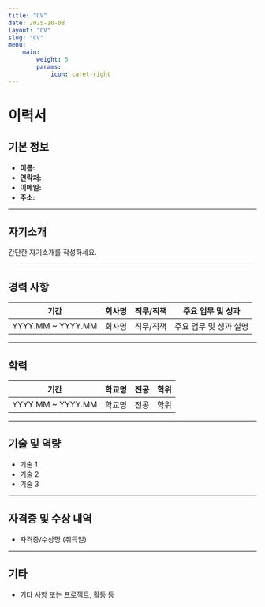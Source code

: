 ```yaml
---
title: "CV"
date: 2025-10-08
layout: "CV"
slug: "CV"
menu:
    main:
        weight: 5
        params: 
            icon: caret-right
---
```


# 이력서

## 기본 정보
- **이름:** 
- **연락처:** 
- **이메일:** 
- **주소:** 

---

## 자기소개
간단한 자기소개를 작성하세요.

---

## 경력 사항
| 기간         | 회사명        | 직무/직책      | 주요 업무 및 성과           |
| ------------ | ------------- | -------------- | -------------------------- |
| YYYY.MM ~ YYYY.MM | 회사명 | 직무/직책 | 주요 업무 및 성과 설명 |

---

## 학력
| 기간         | 학교명        | 전공           | 학위           |
| ------------ | ------------- | -------------- | -------------- |
| YYYY.MM ~ YYYY.MM | 학교명 | 전공 | 학위 |

---

## 기술 및 역량
- 기술 1
- 기술 2
- 기술 3

---

## 자격증 및 수상 내역
- 자격증/수상명 (취득일)

---

## 기타
- 기타 사항 또는 프로젝트, 활동 등
```